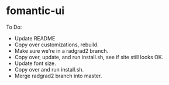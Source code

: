 # fomantic-ui

To Do:

* Update README
* Copy over customizations, rebuild.
* Make sure we're in a radgrad2 branch.
* Copy over, update, and run install.sh, see if site still looks OK.
* Update font size.
* Copy over and run install.sh.
* Merge radgrad2 branch into master.  